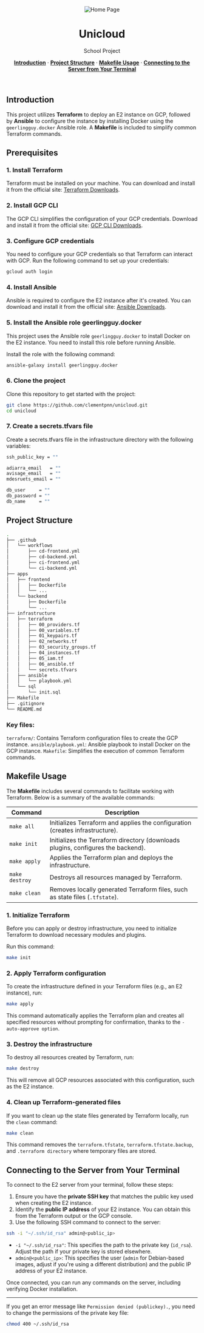 <div align="center">
  <img alt="Home Page" src="./assets/Unicorn.png">
</div>

<h1 align="center">Unicloud</h1>
<p align="center">
  School Project
</p>

<p align="center">
  <a href="#introduction"><strong>Introduction</strong></a> ·
  <a href="#project-structure"><strong>Project Structure</strong></a> ·
  <a href="#Makefile-Usage"><strong>Makefile Usage</strong></a> ·
  <a href="#Connecting-to-the-Server-from-Your-Terminal"><strong>Connecting to the Server from Your Terminal</strong></a>
</p>
<br/>

## Introduction

This project utilizes **Terraform** to deploy an E2 instance on GCP, followed by **Ansible** to configure the instance by installing Docker using the ```geerlingguy.docker``` Ansible role. A **Makefile** is included to simplify common Terraform commands.

## Prerequisites

### 1. Install Terraform
Terraform must be installed on your machine. You can download and install it from the official site: [Terraform Downloads](https://www.terraform.io/downloads.html).

### 2. Install GCP CLI
The GCP CLI simplifies the configuration of your GCP credentials. Download and install it from the official site: [GCP CLI Downloads](https://cloud.google.com/sdk/docs/install).

### 3. Configure GCP credentials
You need to configure your GCP credentials so that Terraform can interact with GCP. Run the following command to set up your credentials:

```bash
gcloud auth login
```

### 4. Install Ansible
Ansible is required to configure the E2 instance after it's created. You can download and install it from the official site: [Ansible Downloads](https://docs.ansible.com/ansible/latest/installation_guide/intro_installation.html).

### 5. Install the Ansible role geerlingguy.docker
This project uses the Ansible role ```geerlingguy.docker``` to install Docker on the E2 instance. You need to install this role before running Ansible.

Install the role with the following command:

```bash
ansible-galaxy install geerlingguy.docker
```

### 6. Clone the project
Clone this repository to get started with the project:

```bash
git clone https://github.com/clementpnn/unicloud.git
cd unicloud
```

### 7. Create a secrets.tfvars file
Create a secrets.tfvars file in the infrastructure directory with the following variables:

```bash
ssh_public_key = ""

adiarra_email   = ""
avisage_email   = ""
mdesruets_email = ""

db_user     = ""
db_password = ""
db_name     = ""


```

## Project Structure

```bash
.
├── .github
│   └── workflows
│       ├── cd-frontend.yml
│       ├── cd-backend.yml
│       ├── ci-frontend.yml
│       └── ci-backend.yml
├── apps
│   ├── frontend
│   │   ├── Dockerfile
│   │   └── ...
│   └── backend
│       ├── Dockerfile
│       └── ...
├── infrastructure
│   ├── terraform
│   │   ├── 00_providers.tf
│   │   ├── 00_variables.tf
│   │   ├── 01_keypairs.tf
│   │   ├── 02_networks.tf
│   │   ├── 03_security_groups.tf
│   │   ├── 04_instances.tf
│   │   ├── 05_iam.tf
│   │   ├── 06_ansible.tf
│   │   └── secrets.tfvars
│   ├── ansible
│   │   └── playbook.yml
│   └── sql
│       └── init.sql
├── Makefile
├── .gitignore
└── README.md
```

### Key files:
```terraform/```: Contains Terraform configuration files to create the GCP instance.
```ansible/playbook.yml```: Ansible playbook to install Docker on the GCP instance.
```Makefile```: Simplifies the execution of common Terraform commands.

## Makefile Usage
The **Makefile** includes several commands to facilitate working with Terraform. Below is a summary of the available commands:

| Command | Description |
| --- | --- |
| ```make all```| Initializes Terraform and applies the configuration (creates infrastructure). |
| ```make init```| Initializes the Terraform directory (downloads plugins, configures the backend). |
|```make apply```| Applies the Terraform plan and deploys the infrastructure. |
|```make destroy```| Destroys all resources managed by Terraform. |
|```make clean```| Removes locally generated Terraform files, such as state files (```.tfstate```). |

### 1. Initialize Terraform
Before you can apply or destroy infrastructure, you need to initialize Terraform to download necessary modules and plugins.

Run this command:

```bash
make init
```

### 2. Apply Terraform configuration
To create the infrastructure defined in your Terraform files (e.g., an E2 instance), run:

```bash
make apply
```

This command automatically applies the Terraform plan and creates all specified resources without prompting for confirmation, thanks to the ```-auto-approve option```.

### 3. Destroy the infrastructure
To destroy all resources created by Terraform, run:

```bash
make destroy
```

This will remove all GCP resources associated with this configuration, such as the E2 instance.

### 4. Clean up Terraform-generated files
If you want to clean up the state files generated by Terraform locally, run the ```clean``` command:

```bash
make clean
```

This command removes the ```terraform.tfstate```, ```terraform.tfstate.backup```, and ```.terraform directory``` where temporary files are stored.

## Connecting to the Server from Your Terminal
To connect to the E2 server from your terminal, follow these steps:

1. Ensure you have the **private SSH key** that matches the public key used when creating the E2 instance.
2. Identify the **public IP address** of your E2 instance. You can obtain this from the Terraform output or the GCP console.
3. Use the following SSH command to connect to the server:

```bash
ssh -i "~/.ssh/id_rsa" admin@<public_ip>
```

- ```-i "~/.ssh/id_rsa"```: This specifies the path to the private key (```id_rsa```). Adjust the path if your private key is stored elsewhere.
- ```admin@<public_ip>```: This specifies the user (```admin``` for Debian-based images, adjust if you're using a different distribution) and the public IP address of your E2 instance.

Once connected, you can run any commands on the server, including verifying Docker installation.

---

If you get an error message like ```Permission denied (publickey).```, you need to change the permissions of the private key file:

```bash
chmod 400 ~/.ssh/id_rsa
```
